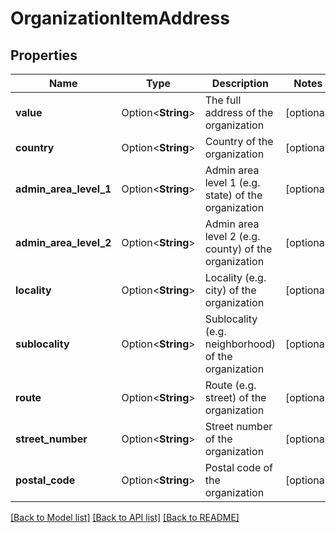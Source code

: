 # OrganizationItemAddress

## Properties

Name | Type | Description | Notes
------------ | ------------- | ------------- | -------------
**value** | Option<**String**> | The full address of the organization | [optional]
**country** | Option<**String**> | Country of the organization | [optional]
**admin_area_level_1** | Option<**String**> | Admin area level 1 (e.g. state) of the organization | [optional]
**admin_area_level_2** | Option<**String**> | Admin area level 2 (e.g. county) of the organization | [optional]
**locality** | Option<**String**> | Locality (e.g. city) of the organization | [optional]
**sublocality** | Option<**String**> | Sublocality (e.g. neighborhood) of the organization | [optional]
**route** | Option<**String**> | Route (e.g. street) of the organization | [optional]
**street_number** | Option<**String**> | Street number of the organization | [optional]
**postal_code** | Option<**String**> | Postal code of the organization | [optional]

[[Back to Model list]](../README.md#documentation-for-models) [[Back to API list]](../README.md#documentation-for-api-endpoints) [[Back to README]](../README.md)


